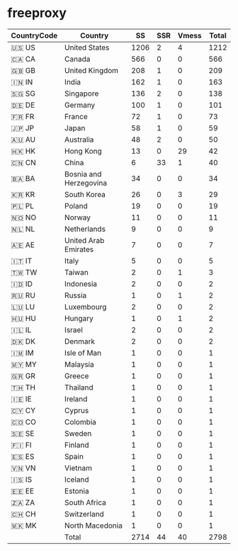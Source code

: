 # freeproxy

|CountryCode|Country|SS|SSR|Vmess|Total|
|  ----  | ----  |  ----  | ----  |  ----  | ----  |
|🇺🇸 US|United States|1206|2|4|1212|
|🇨🇦 CA|Canada|566|0|0|566|
|🇬🇧 GB|United Kingdom|208|1|0|209|
|🇮🇳 IN|India|162|1|0|163|
|🇸🇬 SG|Singapore|136|2|0|138|
|🇩🇪 DE|Germany|100|1|0|101|
|🇫🇷 FR|France|72|1|0|73|
|🇯🇵 JP|Japan|58|1|0|59|
|🇦🇺 AU|Australia|48|2|0|50|
|🇭🇰 HK|Hong Kong|13|0|29|42|
|🇨🇳 CN|China|6|33|1|40|
|🇧🇦 BA|Bosnia and Herzegovina|34|0|0|34|
|🇰🇷 KR|South Korea|26|0|3|29|
|🇵🇱 PL|Poland|19|0|0|19|
|🇳🇴 NO|Norway|11|0|0|11|
|🇳🇱 NL|Netherlands|9|0|0|9|
|🇦🇪 AE|United Arab Emirates|7|0|0|7|
|🇮🇹 IT|Italy|5|0|0|5|
|🇹🇼 TW|Taiwan|2|0|1|3|
|🇮🇩 ID|Indonesia|2|0|0|2|
|🇷🇺 RU|Russia|1|0|1|2|
|🇱🇺 LU|Luxembourg|2|0|0|2|
|🇭🇺 HU|Hungary|1|0|1|2|
|🇮🇱 IL|Israel|2|0|0|2|
|🇩🇰 DK|Denmark|2|0|0|2|
|🇮🇲 IM|Isle of Man|1|0|0|1|
|🇲🇾 MY|Malaysia|1|0|0|1|
|🇬🇷 GR|Greece|1|0|0|1|
|🇹🇭 TH|Thailand|1|0|0|1|
|🇮🇪 IE|Ireland|1|0|0|1|
|🇨🇾 CY|Cyprus|1|0|0|1|
|🇨🇴 CO|Colombia|1|0|0|1|
|🇸🇪 SE|Sweden|1|0|0|1|
|🇫🇮 FI|Finland|1|0|0|1|
|🇪🇸 ES|Spain|1|0|0|1|
|🇻🇳 VN|Vietnam|1|0|0|1|
|🇮🇸 IS|Iceland|1|0|0|1|
|🇪🇪 EE|Estonia|1|0|0|1|
|🇿🇦 ZA|South Africa|1|0|0|1|
|🇨🇭 CH|Switzerland|1|0|0|1|
|🇲🇰 MK|North Macedonia|1|0|0|1|
||Total|2714|44|40|2798|
